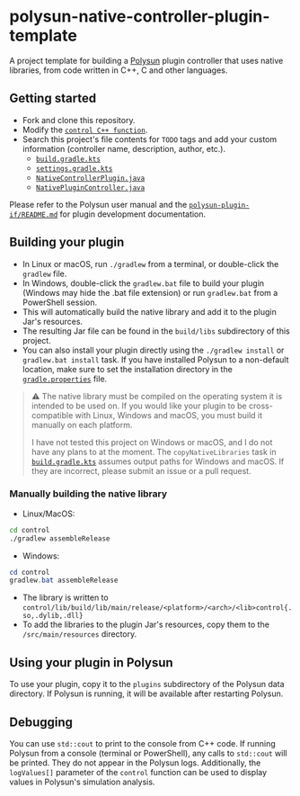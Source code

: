 # polysun-native-controller-plugin-template
A project template for building a [Polysun](https://www.velasolaris.com/software/) plugin controller that uses native libraries, from code written in C++, C and other languages. 

## Getting started ##

* Fork and clone this repository.
* Modify the [`control C++ function`](./control/lib/src/main/cpp/control.cpp). 
* Search this project's file contents for `TODO` tags and add your custom information (controller name, description, author, etc.).
    * [`build.gradle.kts`](./build.gradle.kts)
    * [`settings.gradle.kts`](./settings.gradle.kts)
    * [`NativeControllerPlugin.java`](./src/main/java/com/github/mrcjkb/polysun/plugin/controller/NativeControllerPlugin.java)
    * [`NativePluginController.java`](./src/main/java/com/github/mrcjkb/polysun/plugin/controller/nativeplugincontroller/NativePluginController.java)

Please refer to the Polysun user manual and the [`polysun-plugin-if/README.md`](https://bitbucket.org/velasolaris/polysun-plugin-if/src/master/README.md) for plugin development documentation.

## Building your plugin ##

* In Linux or macOS, run `./gradlew` from a terminal, or double-click the `gradlew` file.
* In Windows, double-click the `gradlew.bat` file to build your plugin (Windows may hide the .bat file extension) or run `gradlew.bat` from a PowerShell session.
* This will automatically build the native library and add it to the plugin Jar's resources.
* The resulting Jar file can be found in the `build/libs` subdirectory of this project.
* You can also install your plugin directly using the `./gradlew install` or `gradlew.bat install` task.
  If you have installed Polysun to a non-default location, make sure to set the installation directory in the [`gradle.properties`](./gradle.properties) file.

>:warning: The native library must be compiled on the operating system it is intended to be used on.
> If you would like your plugin to be cross-compatible with Linux, Windows and macOS,
> you must build it manually on each platform.
>
> I have not tested this project on Windows or macOS, and I do not have any plans to at the moment.
> The `copyNativeLibraries` task in [`build.gradle.kts`](./build.gradle.kts) assumes output paths for Windows and macOS.
> If they are incorrect, please submit an issue or a pull request.


### Manually building the native library ###

* Linux/MacOS:
```bash
cd control
./gradlew assembleRelease
```
* Windows:
```powershell
cd control
gradlew.bat assembleRelease
```
* The library is written to `control/lib/build/lib/main/release/<platform>/<arch>/<lib>control{.so,.dylib,.dll}`
* To add the libraries to the plugin Jar's resources, copy them to the `/src/main/resources` directory.


## Using your plugin in Polysun ##

To use your plugin, copy it to the `plugins` subdirectory of the Polysun data directory.
If Polysun is running, it will be available after restarting Polysun.

## Debugging ##

You can use `std::cout` to print to the console from C++ code.
If running Polysun from a console (terminal or PowerShell), any calls to `std::cout` will be printed.
They do not appear in the Polysun logs.
Additionally, the `logValues[]` parameter of the `control` function can be used to display values in Polysun's simulation analysis.

